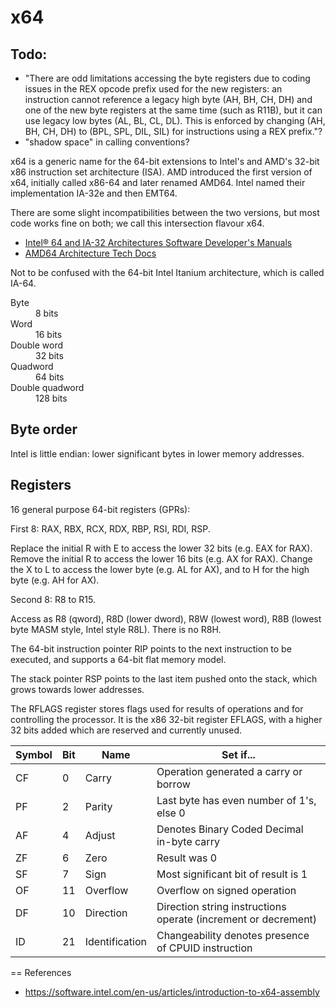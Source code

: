 # x64

## Todo:

* "There are odd limitations accessing the byte registers due to coding issues
  in the REX opcode prefix used for the new registers: an instruction cannot
  reference a legacy high byte (AH, BH, CH, DH) and one of the new byte
  registers at the same time (such as R11B), but it can use legacy low bytes
  (AL, BL, CL, DL). This is enforced by changing (AH, BH, CH, DH) to (BPL, SPL,
  DIL, SIL) for instructions using a REX prefix."?
* "shadow space" in calling conventions?


x64 is a generic name for the 64-bit extensions to Intel's and AMD's 32-bit x86
instruction set architecture (ISA). AMD introduced the first version of x64,
initially called x86-64 and later renamed AMD64. Intel named their
implementation IA-32e and then EMT64.

There are some slight incompatibilities between the two versions, but most code works fine on both; we call this intersection flavour x64.

* [Intel® 64 and IA-32 Architectures Software Developer's Manuals](https://software.intel.com/en-us/articles/intel-sdm)
* [AMD64 Architecture Tech Docs](https://developer.amd.com/resources/developer-guides-manuals/)

Not to be confused with the 64-bit Intel Itanium architecture, which is called
IA-64.


<dl>
	<dt>Byte</dt>
	<dd>8 bits</dd>
	<dt>Word</dt>
	<dd>16 bits</dd>
	<dt>Double word</dt>
	<dd>32 bits</dd>
	<dt>Quadword</dt>
	<dd>64 bits</dd>
	<dt>Double quadword</dt>
	<dd>128 bits</dd>
</dl>


## Byte order

Intel is little endian: lower significant bytes in lower memory addresses.


## Registers

16 general purpose 64-bit registers (GPRs):

First 8: RAX, RBX, RCX, RDX, RBP, RSI, RDI, RSP.

Replace the initial R with E to access the lower 32 bits (e.g. EAX for RAX).
Remove the initial R to access the lower 16 bits (e.g. AX for RAX).
Change the X to L to access the lower byte (e.g. AL for AX), and to H for the
high byte (e.g. AH for AX).

Second 8: R8 to R15.

Access as R8 (qword), R8D (lower dword), R8W (lowest word), R8B (lowest byte
MASM style, Intel style R8L). There is no R8H.

The 64-bit instruction pointer RIP points to the next instruction to be
executed, and supports a 64-bit flat memory model.

The stack pointer RSP points to the last item pushed onto the stack, which
grows towards lower addresses.

The RFLAGS register stores flags used for results of operations and for
controlling the processor. It is the x86 32-bit register EFLAGS, with a higher
32 bits added which are reserved and currently unused.

Symbol	|Bit	|Name		|Set if...
--------|-------|-------	|---------
CF	|0	|Carry		|Operation generated a carry or borrow
PF	|2	|Parity		|Last byte has even number of 1's, else 0
AF	|4	|Adjust		|Denotes Binary Coded Decimal in-byte carry
ZF	|6	|Zero		|Result was 0
SF	|7	|Sign		|Most significant bit of result is 1
OF	|11	|Overflow	|Overflow on signed operation
DF	|10	|Direction	|Direction string instructions operate (increment or decrement)
ID	|21	|Identification	|Changeability denotes presence of CPUID instruction


== References

* https://software.intel.com/en-us/articles/introduction-to-x64-assembly
